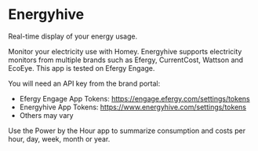 # Energyhive

Real-time display of your energy usage.

Monitor your electricity use with Homey. Energyhive supports electricity monitors from multiple brands such as Efergy, CurrentCost, Wattson and EcoEye.
This app is tested on Efergy Engage.

You will need an API key from the brand portal:

- Efergy Engage App Tokens: <https://engage.efergy.com/settings/tokens>
- Energyhive App Tokens: <https://www.energyhive.com/settings/tokens>
- Others may vary

Use the Power by the Hour app to summarize consumption and costs per hour, day, week, month or year.
